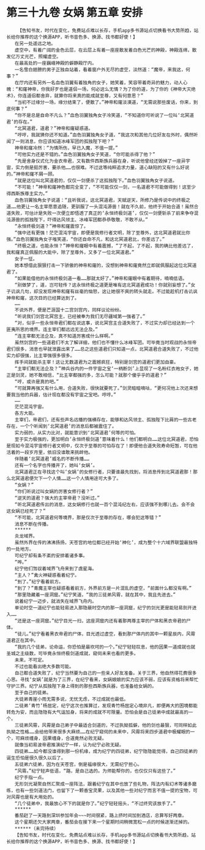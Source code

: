 # 第三十九卷 女娲 第五章 安排
        【告知书友，时代在变化，免费站点难以长存，手机app多书源站点切换看书大势所趋，站长给你推荐的这个换源APP，听书音色多、换源、找书都好使！】
       在另一处遥远之地。
       虚空中，有着广阔的金色云层，在云层上有着一座座散发着白色光芒的神殿，神殿连绵，散发亿万丈光芒，照耀虚空。
       在最高处的一座巍峨神殿的僻静殿厅内。
       一名雪白翅膀的男子正独自站着，看着窗户外无尽的虚空，淡然道：“魔帝，来我这，何事？”
       在厅内还有另外一名血色羽翼有着独角的女子，她笑着，笑容带着奇异的魅力，动人心魄：“和窿神帝，你我好歹也是道侣一场，何必这么无情？为了你的道，为了你的《神帝大灭绝术》，你连道侣都舍弃，就算你将来真的能成就至尊，又有何意思？”
       “当初不过缘分一场，缘分结束了，便散了。”神帝和窿淡漠道，“无需说那些废话，你来，到底何事？”
       “你不是总是自命不凡么？”血色羽翼独角女子冷笑道，“不知道你可听说了一位叫‘北冥道君’的存在。”
       “北冥道君，道君？”神帝和窿疑惑道。
       “哼哼，我就猜你还不知道。”血色羽翼独角女子道，“我这次和其他几位好友在外时，偶然听闻了一则消息，你应该知道冰峰军团的孤独陛下吧？”
       神帝和窿冷然：“为情所伤，早已入魔，不值一提。”
       “可他实力还是不错的。”血色羽翼独角女子笑道，“你可能杀得了他？”
       “先是舍身仪式化为金衣帝君，又有数件西斯族兵器在身，听说他曾经还毁掉了一座异宇宙，实力倒是挺厉害，要杀他……也很难。不过这等纯粹追求力量，道心缺陷的又有什么好说的。”神帝和窿不屑一顾。
       “就是这位叫北冥道君的，仅仅一剑便杀了这孤独陛下。”血色羽翼独角女子说道。
       “不可能！”神帝和窿神色都完全变了，“不可能仅仅一剑，一名道君不可能做得到！这至少得西斯族尊主实力。”
       血色羽翼独角女子说道：“且听我说，这北冥道君，天赋逆天，所修乃是传说中的终极之道……他更让一名主宰愿意追随，更驯服了一头混沌源兽！就在不久前，他终于开始合道！虽然合道失败，可估计是失败一次便立即悟透了真正的‘永恒终极剑道’，仅仅一剑便斩杀了前来争夺混沌源兽的孤独陛下，吓得达风领主、冰峰军团都恭恭敬敬，不敢不从。”
       “永恒终极剑道？”神帝和窿震惊了。
       “强中还有更强！茫茫混沌宇宙，即便是我修行者文明，除了至尊外，这北冥道君就比你强。”血色羽翼独角女子嗤笑道，“你还自命不凡，和这北冥道君比，你差远了。”
       “终极之道，也能永恒？”神帝和窿眼中有着震撼，“了不起，了不起，我的确比他差远了，我和窿真正佩服的大能中，除了至尊外，又多了一位北冥道君。”
       女子一怔。
       她本想借此狠狠打击一下骄傲的神帝和窿的，没想到神帝和窿竟然立即就佩服起这位北冥道君了。
       “如果能借他的永恒终极剑道一看……那就太好了。”神帝和窿眼中有着期待，喃喃低语。
       “别做梦了，道，岂可轻传？这永恒终极之道更是唯有这北冥道君成功！你就别妄想了。”女子讥讽几句，却没发现神帝和窿有丝毫的恼怒，这让她很不爽的转头就走。不过能趁机打击讥讽神帝和窿，这次目的已经算达到了。
       ……
       不说外界，便是芒涯国十二宫剑宫内，同样议论纷纷。
       “听说我们剑宫北冥宫主，已经被奉为我们无尽疆域第一强者了。”
       “对，似乎一些永恒帝君们都在说这事，说北冥宫主合道失败了，不过实力却已经达到一个匪夷所思的境界。连主宰们都远远无法企及。”
       “连主宰都无法企及，真不知道厉害成什么样啊。”
       虽然剑宫的一些道君们不太了解详细，他们也不懂什么冰峰军团。可毕竟当时观战的永恒帝君们很多，消息也早就泄露出来了……总之这些道君们只知道一点，北冥道君合道失败了，不过他实力却很强，比主宰强很多很多。
       挥手间就能杀主宰！这让无数道君为之震撼疯狂，特别是剑宫的道君们更加自豪。
       “主宰们都无法企及？”神兵谷内的一件宇宙之宝‘一柄断剑’上显现了一名粉红衣袍女子，她正是剑灵，她不敢相信，“比主宰都强的多，怎么可能？就那个傻乎乎的道君？”
       “哼，或许是真的吧。”
       “可就算再强又有什么用，合道失败，很快就要死了。”剑灵暗暗嘀咕，“更何况他上次还来想要我当他的兵器，估计现在都没有宇宙之宝吧。哼哼。”
       ……
       茫茫混沌宇宙。
       各方大能。
       主宰们，帝君们，还有些声名远播的强横存在，能够和达风领主、孤独陛下比肩的一些古老存在，一个个听闻到‘北冥道君’的消息后都被震住了。
       实力弱的，从实力比对，就能意识到‘北冥道君’何等的可怕。
       至于实力极强的，更加明白‘永恒终极剑道’意味着什么！他们都明白……这位北冥道君，恐怕是现如今混沌宇宙修行者文明中，仅次于至尊的可怕存在了！即便他合道失败寿命短暂，可在他活着的一段岁月里，依旧没谁敢来挑衅他。
       伴随着‘北冥道君’威名的不断传播……
       还有一个名字也传播开了，她叫‘女娲’。
       北冥道君正在寻找这个叫‘女娲’的女修行者，只要谁最先找到，将消息传到北冥道君那！那么北冥道君便欠下一个人情……这一个人情用途可大多了。
       “女娲？”
       “你们听说过叫女娲的厉害女修行者？”
       “逆天的道君？强大的主宰帝君？没听过。”
       “听北冥道君传出的消息，这女娲修行也就一百个混沌纪左右，应该强不到哪儿去。会不会这女娲已经死了？”
       “不可能，北冥道君何等境界，那是仅次于至尊的存在，哪会犯这等错？”
       消息不断在传播。
       ******
       炎龙域界。
       虽然外界在传的沸沸扬扬，天苍宫的地位都已经开始‘神化’，成为整个十六域界联盟最独特的一处地方。
       可纪宁却有条不紊的安排着诸多事。
       “哗。”
       纪宁他们驾驭着域界飞舟来到了虞星海。
       “主人？”禽火神疑惑看着纪宁。
       “到了。”纪宁看着前方。
       “到了？”青魔主宰也疑惑看着前方，外界前方是一片混乱的虚空，“前面什么都没有啊。”
       “那里隐藏着一座洞窟。”纪宁笑道，“我的三徒弟风霄，就在其中，我且先进去。”
       说着纪宁一迈步，就消失在域界飞舟内。
       单论时空一道纪宁也能轻易进入那隐蔽时空内的那一座洞窟，纪宁的剑光更是能轻易剖开进入……
       “还是这一座洞窟。”纪宁目光一扫，这座洞窟内还有着那两尊主宰的尸体和黑衣帝君的尸体。
       “徒儿。”纪宁看着黑衣帝君的尸体，目光透过虚空，看到那尸体内的其中一颗星辰内，风霄道君正在其中。
       “我的几个徒弟，论命运，你恐怕是最坎坷的一个。”纪宁轻轻叹息，他的因果一道成就也就圣城之主级数，可毕竟永恒终极剑道成就，窥伺未来也看的更多。
       未来，不可定。
       不过也能看出绝大多数可能。
       自己都合道失败了，纪宁当然要为自己的一些亲人好友准备。关于三界，他自然得花费很多心思。寻找‘女娲’就是为了三界，在纪宁看来，女娲娘娘的实力应该不弱，应该有资格将来帮忙守护三界。纪宁从孤独陛下身上得到的那些西斯族兵器，也准备给女娲的。
       至于自己的徒弟。
       大徒弟青崖小雨无需多说，无忧无虑，不过成就也最低。
       二徒弟‘青竹’杨屈定，纪宁这次也推算过，发现青竹杨屈定心境非凡，即便再大的困境都能转危为安，而且隐隐有大气运加身，将来的成就不可限量。恐怕会是自己徒弟中成就最高的一个。
       三徒弟风霄，风霄是自己弟子中最适合剑道的，不过执拗孤僻，他的剑也最狠，可同样如此执拗之性格……会给他带来很多大麻烦……在纪宁窥伺的未来中，风霄将来四步道君中极耀眼的一个，可麻烦缠身，因果缠身，合道竟然必败无疑。
       就像当初易波帝君推演纪宁一样，认为纪宁必败无疑。
       四徒弟……如今都没谁得到那一份机缘，成为纪宁的四徒弟，纪宁隐隐能觉得，自己四徒弟的诞生恐怕是很久很久以后了。
       五徒弟六徒弟，因为在天苍宫，倒是福缘很大，无需纪宁担心。
       “风霄。”纪宁轻声低语，“路，是自己选的。为师能帮你的，也仅仅只有这些了。”
       纪宁手指一点。
       无形剑光凝聚自然汇聚成一座阵法，跟着纪宁在其中也放了些礼物，阵法内有幻术等诸多磨练，也有一些剑道法门，也留下了一颗香宝灵果，以及其他一些对纪宁而言不值一提的宝物，可对风霄也是有大用处的。
       “几个徒弟中，我最放心不下的就是你了。”纪宁轻轻摇头，“不过终究该放手了。”
       ******
       番茄赶了一天路到深圳参加年会~~~时间很紧，路上挤时间加到酒店，总算写好两章。
       这个星期还欠大家两章，番茄会在接下来一个星期时间稍微宽松一点的时候逐渐还掉的。
       ******（未完待续）
       【告知书友，时代在变化，免费站点难以长存，手机app多书源站点切换看书大势所趋，站长给你推荐的这个换源APP，听书音色多、换源、找书都好使！】